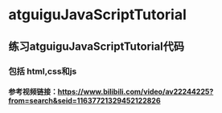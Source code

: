 # atguiguJavaScriptTutorial  
## 练习atguiguJavaScriptTutorial代码   
### 包括 html,css和js   
#### 参考视频链接：https://www.bilibili.com/video/av22244225?from=search&seid=11637721329452122826

